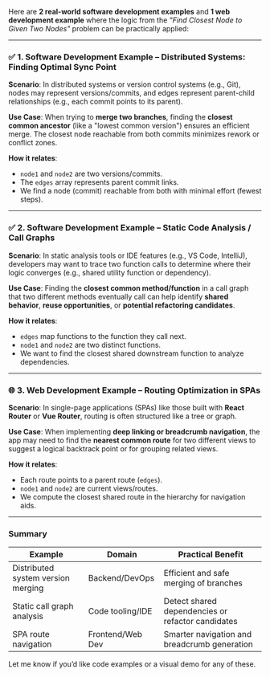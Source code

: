 Here are **2 real-world software development examples** and **1 web development example** where the logic from the *"Find Closest Node to Given Two Nodes"* problem can be practically applied:

---

### ✅ **1. Software Development Example – Distributed Systems: Finding Optimal Sync Point**

**Scenario**:
In distributed systems or version control systems (e.g., Git), nodes may represent versions/commits, and edges represent parent-child relationships (e.g., each commit points to its parent).

**Use Case**:
When trying to **merge two branches**, finding the **closest common ancestor** (like a "lowest common version") ensures an efficient merge. The closest node reachable from both commits minimizes rework or conflict zones.

**How it relates**:

* `node1` and `node2` are two versions/commits.
* The `edges` array represents parent commit links.
* We find a node (commit) reachable from both with minimal effort (fewest steps).

---

### ✅ **2. Software Development Example – Static Code Analysis / Call Graphs**

**Scenario**:
In static analysis tools or IDE features (e.g., VS Code, IntelliJ), developers may want to trace two function calls to determine where their logic converges (e.g., shared utility function or dependency).

**Use Case**:
Finding the **closest common method/function** in a call graph that two different methods eventually call can help identify **shared behavior**, **reuse opportunities**, or **potential refactoring candidates**.

**How it relates**:

* `edges` map functions to the function they call next.
* `node1` and `node2` are two distinct functions.
* We want to find the closest shared downstream function to analyze dependencies.

---

### 🌐 **3. Web Development Example – Routing Optimization in SPAs**

**Scenario**:
In single-page applications (SPAs) like those built with **React Router** or **Vue Router**, routing is often structured like a tree or graph.

**Use Case**:
When implementing **deep linking or breadcrumb navigation**, the app may need to find the **nearest common route** for two different views to suggest a logical backtrack point or for grouping related views.

**How it relates**:

* Each route points to a parent route (`edges`).
* `node1` and `node2` are current views/routes.
* We compute the closest shared route in the hierarchy for navigation aids.

---

### Summary

| Example                            | Domain           | Practical Benefit                                 |
| ---------------------------------- | ---------------- | ------------------------------------------------- |
| Distributed system version merging | Backend/DevOps   | Efficient and safe merging of branches            |
| Static call graph analysis         | Code tooling/IDE | Detect shared dependencies or refactor candidates |
| SPA route navigation               | Frontend/Web Dev | Smarter navigation and breadcrumb generation      |

Let me know if you’d like code examples or a visual demo for any of these.
